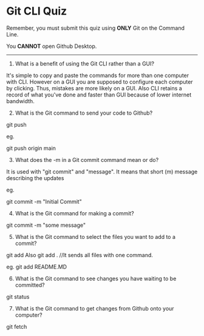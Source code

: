 # Git CLI Quiz

Remember, you must submit this quiz using **ONLY** Git on the Command Line.

You **CANNOT** open Github Desktop.

---

1. What is a benefit of using the Git CLI rather than a GUI?

It's simple to copy and paste the commands for more than one computer with CLI. However on a GUI you are supposed to configure each computer by clicking. Thus, mistakes are more likely on a GUI. Also CLI retains a record of what you've done and faster than GUI because of lower internet bandwidth.

2. What is the Git command to send your code to Github?

git push <REMOTENAME> <FORKED BRANCHNAME>

eg.

git push origin main

3. What does the -m in a Git commit command mean or do?

It is used with "git commit" and "message". It means that short (m) message describing the updates

eg.

git commit -m "Initial Commit"

4. What is the Git command for making a commit?

git commit -m "some message"

5. What is the Git command to select the files you want to add to a commit?

git add <FILENAME>
Also git add . //It sends all files with one command.

eg.
git add README.MD

6. What is the Git command to see changes you have waiting to be committed?

git status

7. What is the Git command to get changes from Github onto your computer?

git fetch <FORKED BRANCHNAME>

